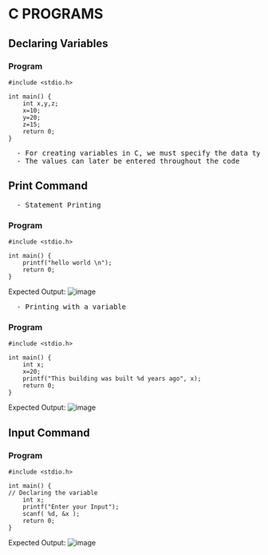 # C PROGRAMS

## Declaring Variables
### Program
```
#include <stdio.h>

int main() {
	int x,y,z;
	x=10;
	y=20;
	z=15;
	return 0;
}
```
<pre>
  - For creating variables in C, we must specify the data type enter the variable name(s)
  - The values can later be entered throughout the code
</pre>

## Print Command

<pre>
  - Statement Printing
</pre>
### Program
```
#include <stdio.h>

int main() {
    printf("hello world \n");
    return 0;
}
```
Expected Output:
![image](https://github.com/user-attachments/assets/4d64e5b7-6734-4609-bf20-00f3a741ce2f)

<pre>
  - Printing with a variable
</pre>
### Program
```
#include <stdio.h>

int main() {
    int x;
    x=20;
    printf("This building was built %d years ago", x);
    return 0;
}
```
Expected Output:
![image](https://github.com/user-attachments/assets/2ff0b447-2db9-4698-b1d2-4382947e0e18)

## Input Command
### Program
```
#include <stdio.h>

int main() {
// Declaring the variable
	int x;
	printf("Enter your Input");
	scanf( %d, &x );
	return 0;
}
```
Expected Output:
![image](https://github.com/user-attachments/assets/d8e13cef-8f3b-47b9-80a5-e97b4b774f6f)






